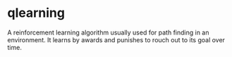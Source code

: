 # qlearning
A reinforcement learning algorithm usually used for path finding in an environment. It learns by awards and punishes to rouch out to its goal over time.
